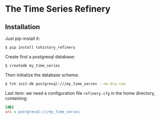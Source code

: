 # The Time Series Refinery

## Installation

Just pip-install it:

```bash
$ pip install tshistory_refinery
```

Create first a postgresql database:

```bash
$ createdb my_time_series
```

Then initialize the database schema:

```bash
$ tsh init-db postgresql:///my_time_series --no-dry-run
```

Last item: we need a configuration file `refinery.cfg` in the home
directory, containing:

```ini
[db]
uri = postgresql:///my_time_series
```

